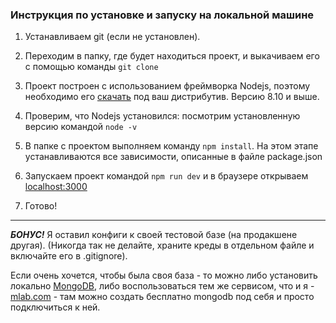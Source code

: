 ### Инструкция по установке и запуску на локальной машине ###

1. Устанавливаем git (если не установлен). 

2. Переходим в папку, где будет находиться проект, и выкачиваем его с помощью команды ```git clone```

3. Проект построен с использованием фреймворка Nodejs, поэтому необходимо его [скачать](https://nodejs.org/en/download/) под ваш дистрибутив. Версию 8.10 и выше.

4. Проверим, что Nodejs установился: посмотрим установленную версию командой ```node -v```
 
5. В папке с проектом выполняем команду ```npm install```. На этом этапе устанавливаются все зависимости, описанные в файле package.json

6. Запускаем проект командой ```npm run dev``` и в браузере открываем [localhost:3000](localhost:3000)

7. Готово!

***
***БОНУС!***
Я оставил конфиги к своей тестовой базе (на продакшене другая). (Никогда так не делайте, храните креды в отдельном файле и включайте его в .gitignore).

Если очень хочется, чтобы была своя база - то можно либо установить локально [MongoDB](https://www.mongodb.com/),
либо воспользоваться тем же сервисом, что и я - [mlab.com](https://mlab.com/) - там можно создать бесплатно mongodb под себя и просто подключиться к ней.
